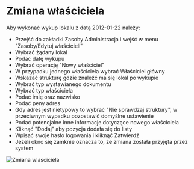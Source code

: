 # Zmiana właściciela

Aby wykonać wykup lokalu z datą 2012-01-22 należy:

- Przejść do zakładki Zasoby Administracja i wejść w menu "Zasoby/Edytuj właścicieli"
- Wybrać żądany lokal
- Podać datę wykupu
- Wybrać operację "Nowy właściciel"
- W przypadku jednego właściciela wybrać Właściciel główny
- Wskazać strukturę gdzie znaleźć ma się lokal po wykupie
- Wybrać typ wystawianego dokumentu
- Wybrać typ właściciela
- Podać imię oraz nazwisko
- Podać peny adres
- Gdy adres jest nietypowy to wybrać "Nie sprawdzaj struktury", w przeciwnym wypadku pozostawić domyślne ustawienie
- Podać potencjalne inne informacje dotyczące nowego właściciela
- Kliknąć "Dodaj" aby pozycja dodała się do listy
- Wpisać swoje hasło logowania i kliknąć Zatwierdź
- Jeżeli okno się zamknie oznacza to, że zmiana została przyjęta przez system

![Zmiana wlasciciela](zmianawlasciciela.gif)